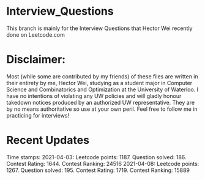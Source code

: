 # Interview_Questions
This branch is mainly for the Interview Questions that Hector Wei recently done on Leetcode.com

# Disclaimer: 
Most (while some are contributed by my friends) of these files are written in their entirety by me, Hector Wei, studying as a student major in Computer Science and Combinatorics and Optimization at the University of Waterloo. I have no intentions of violating any UW policies and will gladly honour takedown notices produced by an authorized UW representative. They are by no means authoritative so use at your own peril. Feel free to follow me in practicing for interviews!

# Recent Updates
Time stamps:
2021-04-03: Leetcode points: 1187. Question solved: 186. Contest Rating: 1644. Contest Ranking: 24516
2021-04-08: Leetcode points: 1267. Question solved: 195. Contest Rating: 1719. Contest Ranking: 15889
